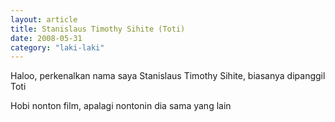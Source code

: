 ```yaml
---
layout: article
title: Stanislaus Timothy Sihite (Toti)
date: 2008-05-31
category: "laki-laki"
---
```

Haloo, perkenalkan nama saya Stanislaus Timothy Sihite, biasanya dipanggil Toti
<!-- excerpt -->

Hobi nonton film, apalagi nontonin dia sama yang lain
